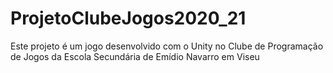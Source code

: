 # ProjetoClubeJogos2020_21
Este projeto é um jogo desenvolvido com o Unity no Clube de Programação de Jogos da Escola Secundária de Emídio Navarro em Viseu
